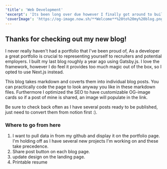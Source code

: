 ```yaml
---
'title': 'Web Development'
'excerpt': 'Its been long over due however I finally got around to building out a new static portfolio build using Next.js. I built in a theme provider to switch between light and dark themes too!'
'coverImage': 'https://og-image.now.sh/**Welcome**%20to%20my%20blog.png?theme=light&md=1&fontSize=100px&images=https%3A%2F%2Fassets.zeit.co%2Fimage%2Fupload%2Ffront%2Fassets%2Fdesign%2Fzeit-black-triangle.svg'
---
```


## Thanks for checking out my new blog!

I never really haven't had a portfolio that I've been proud of, As a developer a great portfolio is crucial to representing yourself to recruiters and potential employers. I built my last blog roughly a year ago using Gatsby.js. I love the framework, however I do feel it provides too much magic out of the box, so I opted to use Next.js instead.

This blog takes markdown and coverts them into individual blog posts. You can practically code the page to look anyway you like in these markdown files. Furthermore I optimized the SEO to have customizable OG-image cards so if a post of mine is shared, an image will populate in the link.

Be sure to check back often as I have several posts ready to be published, just need to convert them from notion first :).

### Where to go from here

1. I want to pull data in from my github and display it on the portfolio page. I'm holding off as I have several new projects I'm working on and these take precedence.
2. Share post button on each blog page.
3. update design on the landing page.
4. Printable resume
